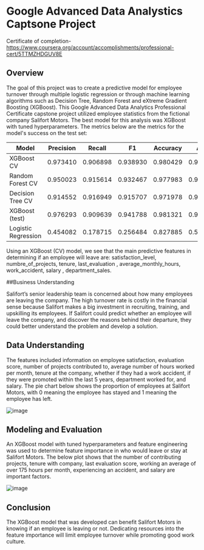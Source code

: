 # Google Advanced Data Analystics Captsone Project 

Certificate of completion-https://www.coursera.org/account/accomplishments/professional-cert/5TTMZHDGUV8E
## Overview
The goal of this project was to create a predictive model for employee turnover through multiple logistic regression or through machine learning algorithms such as Decision Tree, Random Forest and eXtreme Gradient Boosting (XGBoost). This Google Advanced Data Analytics Professional Certificate capstone project utilized employee statistics from the fictional company Salifort Motors. The best model for this analysis was XGBoost with tuned hyperparameters. The metrics below are the metrics for the model's success on the test set:

| Model                | Precision | Recall   | F1       | Accuracy | AUC      |
|---------------------|-----------|----------|----------|----------|----------|
| XGBoost CV          | 0.973410  | 0.906898 | 0.938930 | 0.980429 | 0.981492 |
| Random Forest CV    | 0.950023  | 0.915614 | 0.932467 | 0.977983 | 0.980425 |
| Decision Tree CV    | 0.914552  | 0.916949 | 0.915707 | 0.971978 | 0.969819 |
| XGBoost (test)      | 0.976293  | 0.909639 | 0.941788 | 0.981321 | 0.952619 |
| Logistic Regression | 0.454082  | 0.178715 | 0.256484 | 0.827885 | 0.567957 |

Using an XGBoost (CV) model, we see that the main predictive features in determining if an employee will leave are: satisfaction_level, numbre_of_projects, tenure, last_evaluation , average_monthly_hours, work_accident, salary , department_sales.

##Business Understanding

Salifort’s senior leadership team is concerned about how many employees are leaving the company. The high turnover rate is costly in the financial sense because Salifort makes a big investment in recruiting, training, and upskilling its employees. If Salifort could predict whether an employee will leave the company, and discover the reasons behind their departure, they could better understand the problem and develop a solution.

## Data Understanding

The features included information on employee satisfaction, evaluation score, number of projects contributed to, average number of hours worked per month, tenure at the company, whether if they had a work accident, if they were promoted within the last 5 years, department worked for, and salary. The pie chart below shows the proportion of employees at Salifort Motors, with 0 meaning the employee has stayed and 1 meaning the employee has left.



![image](https://github.com/user-attachments/assets/214296a8-aaed-43a1-85ec-cb44434f0630)


## Modeling and Evaluation

An XGBoost model with tuned hyperparameters and feature engineering was used to determine feature importance in who would leave or stay at Salifort Motors. The below plot shows that the number of contributing projects, tenure with company, last evaluation score, working an average of over 175 hours per month, experiencing an accident, and salary are important factors.

![image](https://github.com/user-attachments/assets/c1e20ab1-dbf6-4c8b-b64a-d5eb1b428659)

## Conclusion
The XGBoost model that was developed can benefit Salifort Motors in knowing if an employee is leaving or not. Dedicating resources into the feature importance will limit employee turnover while promoting good work culture.
